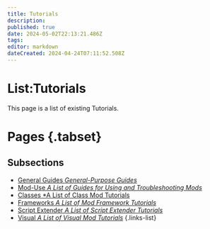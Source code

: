 ```yaml
---
title: Tutorials
description: 
published: true
date: 2024-05-02T22:13:21.486Z
tags: 
editor: markdown
dateCreated: 2024-04-24T07:11:52.508Z
---
```


# List:Tutorials
This page is a list of existing Tutorials.

# Pages {.tabset}
## Subsections
- [General Guides *General-Purpose Guides*](General)
- [Mod-Use *A List of Guides for Using and Troubleshooting Mods*](Mod-Use)
- [Classes *A List of Class Mod Tutorials](Classes)
- [Frameworks *A List of Mod Framework Tutorials*](Mod-Frameworks)
- [Script Extender *A List of Script Extender Tutorials*](ScriptExtender)
- [Visual *A List of Visual Mod Tutorials*](Visual)
{.links-list}
